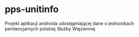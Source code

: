 pps-unitinfo
============

Projekt aplikacji androida udostępniającej dane o jednostkach penitencjarnych polskiej Służby Więziennej
